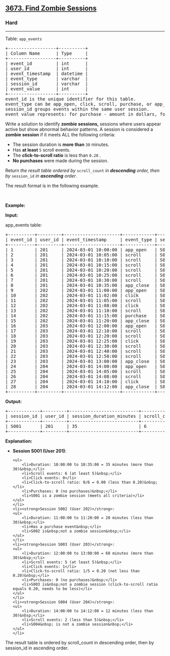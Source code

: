 <h2><a href="https://leetcode.com/problems/find-zombie-sessions">3673. Find Zombie Sessions</a></h2><h3>Hard</h3><hr><p>Table: <code>app_events</code></p>

<pre>
+------------------+----------+
| Column Name      | Type     | 
+------------------+----------+
| event_id         | int      |
| user_id          | int      |
| event_timestamp  | datetime |
| event_type       | varchar  |
| session_id       | varchar  |
| event_value      | int      |
+------------------+----------+
event_id is the unique identifier for this table.
event_type can be app_open, click, scroll, purchase, or app_close.
session_id groups events within the same user session.
event_value represents: for purchase - amount in dollars, for scroll - pixels scrolled, for others - NULL.
</pre>

<p>Write a solution to identify <strong>zombie sessions,&nbsp;</strong>sessions where users appear active but show abnormal behavior patterns. A session is considered a <strong>zombie session</strong> if it meets ALL the following criteria:</p>

<ul>
	<li>The session duration is <strong>more than</strong> <code>30</code> minutes.</li>
	<li>Has <strong>at least</strong> <code>5</code> scroll events.</li>
	<li>The <strong>click-to-scroll ratio</strong> is less than <code>0.20</code> .</li>
	<li><strong>No purchases</strong> were made during the session.</li>
</ul>

<p>Return <em>the result table ordered by</em>&nbsp;<code>scroll_count</code> <em>in <strong>descending</strong> order, then by</em> <code>session_id</code> <em>in <strong>ascending</strong> order</em>.</p>

<p>The result format is in the following example.</p>

<p>&nbsp;</p>
<p><strong class="example">Example:</strong></p>

<div class="example-block">
<p><strong>Input:</strong></p>

<p>app_events table:</p>

<pre class="example-io">
+----------+---------+---------------------+------------+------------+-------------+
| event_id | user_id | event_timestamp     | event_type | session_id | event_value |
+----------+---------+---------------------+------------+------------+-------------+
| 1        | 201     | 2024-03-01 10:00:00 | app_open   | S001       | NULL        |
| 2        | 201     | 2024-03-01 10:05:00 | scroll     | S001       | 500         |
| 3        | 201     | 2024-03-01 10:10:00 | scroll     | S001       | 750         |
| 4        | 201     | 2024-03-01 10:15:00 | scroll     | S001       | 600         |
| 5        | 201     | 2024-03-01 10:20:00 | scroll     | S001       | 800         |
| 6        | 201     | 2024-03-01 10:25:00 | scroll     | S001       | 550         |
| 7        | 201     | 2024-03-01 10:30:00 | scroll     | S001       | 900         |
| 8        | 201     | 2024-03-01 10:35:00 | app_close  | S001       | NULL        |
| 9        | 202     | 2024-03-01 11:00:00 | app_open   | S002       | NULL        |
| 10       | 202     | 2024-03-01 11:02:00 | click      | S002       | NULL        |
| 11       | 202     | 2024-03-01 11:05:00 | scroll     | S002       | 400         |
| 12       | 202     | 2024-03-01 11:08:00 | click      | S002       | NULL        |
| 13       | 202     | 2024-03-01 11:10:00 | scroll     | S002       | 350         |
| 14       | 202     | 2024-03-01 11:15:00 | purchase   | S002       | 50          |
| 15       | 202     | 2024-03-01 11:20:00 | app_close  | S002       | NULL        |
| 16       | 203     | 2024-03-01 12:00:00 | app_open   | S003       | NULL        |
| 17       | 203     | 2024-03-01 12:10:00 | scroll     | S003       | 1000        |
| 18       | 203     | 2024-03-01 12:20:00 | scroll     | S003       | 1200        |
| 19       | 203     | 2024-03-01 12:25:00 | click      | S003       | NULL        |
| 20       | 203     | 2024-03-01 12:30:00 | scroll     | S003       | 800         |
| 21       | 203     | 2024-03-01 12:40:00 | scroll     | S003       | 900         |
| 22       | 203     | 2024-03-01 12:50:00 | scroll     | S003       | 1100        |
| 23       | 203     | 2024-03-01 13:00:00 | app_close  | S003       | NULL        |
| 24       | 204     | 2024-03-01 14:00:00 | app_open   | S004       | NULL        |
| 25       | 204     | 2024-03-01 14:05:00 | scroll     | S004       | 600         |
| 26       | 204     | 2024-03-01 14:08:00 | scroll     | S004       | 700         |
| 27       | 204     | 2024-03-01 14:10:00 | click      | S004       | NULL        |
| 28       | 204     | 2024-03-01 14:12:00 | app_close  | S004       | NULL        |
+----------+---------+---------------------+------------+------------+-------------+
</pre>

<p><strong>Output:</strong></p>

<pre class="example-io">
+------------+---------+--------------------------+--------------+
| session_id | user_id | session_duration_minutes | scroll_count |
+------------+---------+--------------------------+--------------+
| S001       | 201     | 35                       | 6            |
+------------+---------+--------------------------+--------------+
</pre>

<p><strong>Explanation:</strong></p>

<ul>
	<li><strong>Session S001 (User 201)</strong>:

	<ul>
		<li>Duration: 10:00:00 to 10:35:00 = 35 minutes (more than 30)&nbsp;</li>
		<li>Scroll events: 6 (at least 5)&nbsp;</li>
		<li>Click events: 0</li>
		<li>Click-to-scroll ratio: 0/6 = 0.00 (less than 0.20)&nbsp;</li>
		<li>Purchases: 0 (no purchases)&nbsp;</li>
		<li>S001 is a zombie session (meets all criteria)</li>
	</ul>
	</li>
	<li><strong>Session S002 (User 202)</strong>:
	<ul>
		<li>Duration: 11:00:00 to 11:20:00 = 20 minutes (less than 30)&nbsp;</li>
		<li>Has a purchase event&nbsp;</li>
		<li>S002 is&nbsp;not a zombie session&nbsp;</li>
	</ul>
	</li>
	<li><strong>Session S003 (User 203)</strong>:
	<ul>
		<li>Duration: 12:00:00 to 13:00:00 = 60 minutes (more than 30)&nbsp;</li>
		<li>Scroll events: 5 (at least 5)&nbsp;</li>
		<li>Click events: 1</li>
		<li>Click-to-scroll ratio: 1/5 = 0.20 (not less than 0.20)&nbsp;</li>
		<li>Purchases: 0 (no purchases)&nbsp;</li>
		<li>S003 is&nbsp;not a zombie session (click-to-scroll ratio equals 0.20, needs to be less)</li>
	</ul>
	</li>
	<li><strong>Session S004 (User 204)</strong>:
	<ul>
		<li>Duration: 14:00:00 to 14:12:00 = 12 minutes (less than 30)&nbsp;</li>
		<li>Scroll events: 2 (less than 5)&nbsp;</li>
		<li>S004&nbsp; is not a zombie session&nbsp;</li>
	</ul>
	</li>
</ul>

<p>The result table is ordered by scroll_count in descending order, then by session_id in ascending order.</p>
</div>
